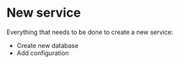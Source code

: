 # New service

Everything that needs to be done to create a new service:

- Create new database
- Add configuration
